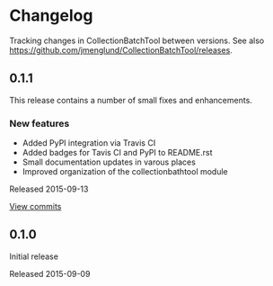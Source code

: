# Changelog #

Tracking changes in CollectionBatchTool between versions. 
See also https://github.com/jmenglund/CollectionBatchTool/releases.


## 0.1.1 ##

This release contains a number of small fixes and enhancements.

### New features ###

* Added PyPI integration via Travis CI
* Added badges for Tavis CI and PyPI to README.rst
* Small documentation updates in varous places
* Improved organization of the collectionbathtool module

Released 2015-09-13

[View commits](https://github.com/jmenglund/CollectionBatchTool/compare/v0.1.0...v0.1.1)


## 0.1.0 ##

Initial release

Released 2015-09-09